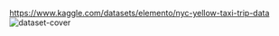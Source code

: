 https://www.kaggle.com/datasets/elemento/nyc-yellow-taxi-trip-data
![dataset-cover](https://github.com/user-attachments/assets/b7d120f2-caba-4278-a133-92078e4672f2)
